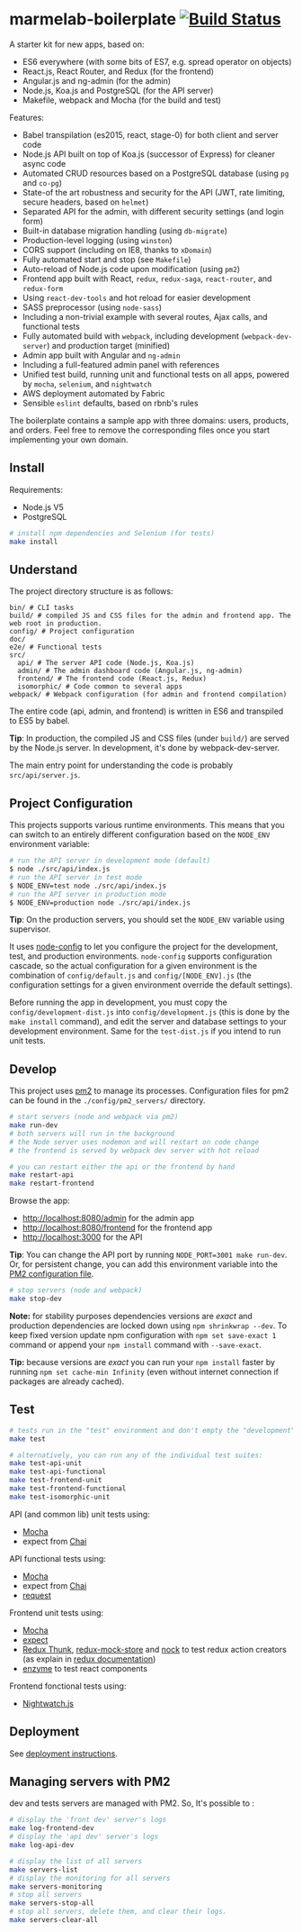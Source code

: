 # marmelab-boilerplate [![Build Status](https://travis-ci.org/marmelab/javascript-boilerplate.svg?branch=master)](https://travis-ci.org/marmelab/javascript-boilerplate)

A starter kit for new apps, based on:

* ES6 everywhere (with some bits of ES7, e.g. spread operator on objects)
* React.js, React Router, and Redux (for the frontend)
* Angular.js and ng-admin (for the admin)
* Node.js, Koa.js and PostgreSQL (for the API server)
* Makefile, webpack and Mocha (for the build and test)

Features:

* Babel transpilation (es2015, react, stage-0) for both client and server code
* Node.js API built on top of Koa.js (successor of Express) for cleaner async code
* Automated CRUD resources based on a PostgreSQL database (using `pg` and `co-pg`)
* State-of the art robustness and security for the API (JWT, rate limiting, secure headers, based on `helmet`)
* Separated API for the admin, with different security settings (and login form)
* Built-in database migration handling (using `db-migrate`)
* Production-level logging (using `winston`)
* CORS support (including on IE8, thanks to `xDomain`)
* Fully automated start and stop (see `Makefile`)
* Auto-reload of Node.js code upon modification (using `pm2`)
* Frontend app built with React, `redux`, `redux-saga`, `react-router`, and `redux-form`
* Using `react-dev-tools` and hot reload for easier development
* SASS preprocessor (using `node-sass`)
* Including a non-trivial example with several routes, Ajax calls, and functional tests
* Fully automated build with `webpack`, including development (`webpack-dev-server`) and production target (minified)
* Admin app built with Angular and `ng-admin`
* Including a full-featured admin panel with references
* Unified test build, running unit and functional tests on all apps, powered by `mocha`, `selenium`, and `nightwatch`
* AWS deployment automated by Fabric
* Sensible `eslint` defaults, based on rbnb's rules

The boilerplate contains a sample app with three domains: users, products, and orders. Feel free to remove the corresponding files once you start implementing your own domain.

## Install

Requirements:

* Node.js V5
* PostgreSQL

```sh
# install npm dependencies and Selenium (for tests)
make install
```

## Understand

The project directory structure is as follows:

```
bin/ # CLI tasks
build/ # compiled JS and CSS files for the admin and frontend app. The web root in production.
config/ # Project configuration
doc/
e2e/ # Functional tests
src/
  api/ # The server API code (Node.js, Koa.js)
  admin/ # The admin dashboard code (Angular.js, ng-admin)
  frontend/ # The frontend code (React.js, Redux)
  isomorphic/ # Code common to several apps
webpack/ # Webpack configuration (for admin and frontend compilation)
```

The entire code (api, admin, and frontend) is written in ES6 and transpiled to ES5 by babel.

**Tip**: In production, the compiled JS and CSS files (under `build/`) are served by the Node.js server. In development, it's done by webpack-dev-server.

The main entry point for understanding the code is probably `src/api/server.js`.

## Project Configuration

This projects supports various runtime environments. This means that you can switch to an entirely different configuration based on the `NODE_ENV` environment variable:

```sh
# run the API server in development mode (default)
$ node ./src/api/index.js
# run the API server in test mode
$ NODE_ENV=test node ./src/api/index.js
# run the API server in production mode
$ NODE_ENV=production node ./src/api/index.js
```

**Tip**: On the production servers, you should set the `NODE_ENV` variable using supervisor.

It uses [node-config](https://github.com/lorenwest/node-config) to let you configure the project for the development, test, and production environments. `node-config` supports configuration cascade, so the actual configuration for a given environment is the combination of `config/default.js` and `config/[NODE_ENV].js` (the configuration settings for a given environment override the default settings).

Before running the app in development, you must copy the `config/development-dist.js` into `config/development.js` (this is done by the `make install` command), and edit the server and database settings to your development environment. Same for the `test-dist.js` if you intend to run unit tests.

## Develop

This project uses [pm2](https://github.com/Unitech/pm2) to manage its processes. Configuration files for pm2 can be found in the `./config/pm2_servers/` directory.

```sh
# start servers (node and webpack via pm2)
make run-dev
# both servers will run in the background
# the Node server uses nodemon and will restart on code change
# the frontend is served by webpack dev server with hot reload

# you can restart either the api or the frontend by hand
make restart-api
make restart-frontend
```

Browse the app:

* [http://localhost:8080/admin](http://localhost:8080/admin) for the admin app
* [http://localhost:8080/frontend](http://localhost:8080/frontend) for the frontend app
* [http://localhost:3000](http://localhost:3000) for the API

**Tip**: You can change the API port by running `NODE_PORT=3001 make run-dev`. Or, for persistent change, you can add this environment variable into the [PM2 configuration file](config/pm2_servers/dev.json).

```sh
# stop servers (node and webpack)
make stop-dev
```

**Note:** for stability purposes dependencies versions are *exact* and production dependencies are locked down using `npm shrinkwrap --dev`. To keep fixed version update npm configuration with `npm set save-exact 1` command or append your `npm install` command with `--save-exact`.

**Tip:** because versions are *exact* you can run your `npm install` faster by running `npm set cache-min Infinity` (even without internet connection if packages are already cached).

## Test

```sh
# tests run in the "test" environment and don't empty the "development" database
make test

# alternatively, you can run any of the individual test suites:
make test-api-unit
make test-api-functional
make test-frontend-unit
make test-frontend-functional
make test-isomorphic-unit
```

API (and common lib) unit tests using:

* [Mocha](http://mochajs.org/)
* expect from [Chai](http://chaijs.com/guide/styles/)

API functional tests using:

* [Mocha](http://mochajs.org/)
* expect from [Chai](http://chaijs.com/guide/styles/)
* [request](https://github.com/request/request)

Frontend unit tests using:

* [Mocha](http://mochajs.org/)
* [expect](https://github.com/mjackson/expect)
* [Redux Thunk](https://github.com/gaearon/redux-thunk), [redux-mock-store](https://github.com/arnaudbenard/redux-mock-store) and [nock](https://github.com/pgte/nock)
to test redux action creators (as explain in [redux documentation](http://rackt.org/redux/docs/recipes/WritingTests.html))
* [enzyme](https://github.com/airbnb/enzyme) to test react components

Frontend fonctional tests using:

* [Nightwatch.js](http://nightwatchjs.org/)


## Deployment

See [deployment instructions](doc/DEPLOY.md).


## Managing servers with PM2

dev and tests servers are managed with PM2. So, It's possible to :

```sh
# display the 'front dev' server's logs
make log-frontend-dev
# display the 'api dev' server's logs
make log-api-dev

# display the list of all servers
make servers-list
# display the monitoring for all servers
make servers-monitoring
# stop all servers
make servers-stop-all
# stop all servers, delete them, and clear their logs.
make servers-clear-all
```
